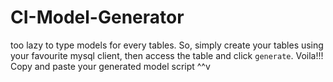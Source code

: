 # CI-Model-Generator
too lazy to type models for every tables. So, simply create your tables using your favourite mysql client, then access the table and click `generate`. Voila!!! Copy and paste your generated model script ^^v
